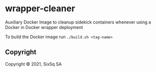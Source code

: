 # wrapper-cleaner
Auxiliary Docker Image to cleanup sidekick containers whenever using a Docker in Docker wrapper deployment

To build the Docker image run `./build.sh <tag-name>`

## Copyright

Copyright &copy; 2021, SixSq SA
